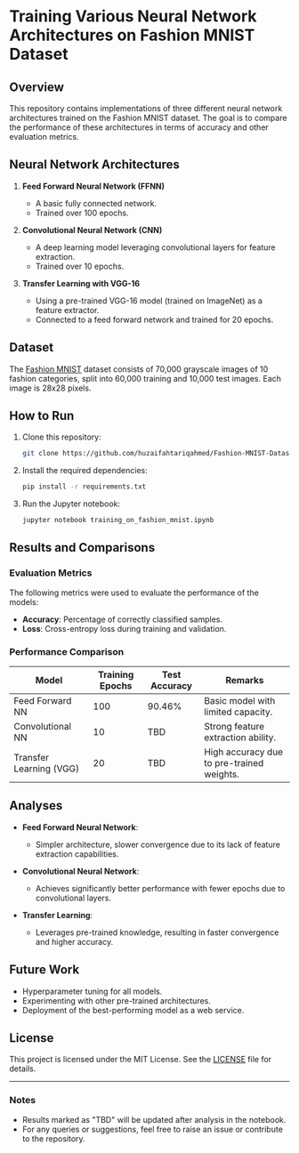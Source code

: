 # Training Various Neural Network Architectures on Fashion MNIST Dataset

## Overview
This repository contains implementations of three different neural network architectures trained on the Fashion MNIST dataset. The goal is to compare the performance of these architectures in terms of accuracy and other evaluation metrics.

## Neural Network Architectures
1. **Feed Forward Neural Network (FFNN)**
   - A basic fully connected network.
   - Trained over 100 epochs.

2. **Convolutional Neural Network (CNN)**
   - A deep learning model leveraging convolutional layers for feature extraction.
   - Trained over 10 epochs.

3. **Transfer Learning with VGG-16**
   - Using a pre-trained VGG-16 model (trained on ImageNet) as a feature extractor.
   - Connected to a feed forward network and trained for 20 epochs.

## Dataset
The [Fashion MNIST](https://github.com/zalandoresearch/fashion-mnist) dataset consists of 70,000 grayscale images of 10 fashion categories, split into 60,000 training and 10,000 test images. Each image is 28x28 pixels.

## How to Run
1. Clone this repository:
   ```bash
   git clone https://github.com/huzaifahtariqahmed/Fashion-MNIST-Dataset-Based-Training-Of-Various-Neural-Network-Architectures.git
   ```
2. Install the required dependencies:
   ```bash
   pip install -r requirements.txt
   ```
3. Run the Jupyter notebook:
   ```bash
   jupyter notebook training_on_fashion_mnist.ipynb
   ```

## Results and Comparisons
### Evaluation Metrics
The following metrics were used to evaluate the performance of the models:
- **Accuracy**: Percentage of correctly classified samples.
- **Loss**: Cross-entropy loss during training and validation.

### Performance Comparison
| Model                  | Training Epochs | Test Accuracy | Remarks                             |
|------------------------|-----------------|---------------|-------------------------------------|
| Feed Forward NN        | 100             | 90.46%           | Basic model with limited capacity.  |
| Convolutional NN       | 10              | TBD           | Strong feature extraction ability.  |
| Transfer Learning (VGG)| 20              | TBD           | High accuracy due to pre-trained weights. |

## Analyses
- **Feed Forward Neural Network**:
  - Simpler architecture, slower convergence due to its lack of feature extraction capabilities.

- **Convolutional Neural Network**:
  - Achieves significantly better performance with fewer epochs due to convolutional layers.

- **Transfer Learning**:
  - Leverages pre-trained knowledge, resulting in faster convergence and higher accuracy.
  
## Future Work
- Hyperparameter tuning for all models.
- Experimenting with other pre-trained architectures.
- Deployment of the best-performing model as a web service.

## License
This project is licensed under the MIT License. See the [LICENSE](LICENSE) file for details.

---

### Notes
- Results marked as "TBD" will be updated after analysis in the notebook.
- For any queries or suggestions, feel free to raise an issue or contribute to the repository.

